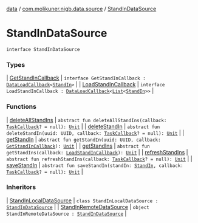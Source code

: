 [data](../../index.md) / [com.molikuner.nigb.data.source](../index.md) / [StandInDataSource](./index.md)

# StandInDataSource

`interface StandInDataSource`

### Types

| [GetStandInCallback](-get-stand-in-callback.md) | `interface GetStandInCallback : `[`DataLoadCallback`](../-data-load-callback/index.md)`<`[`StandIn`](../../com.molikuner.nigb.data.types/-stand-in/index.md)`>` |
| [LoadStandInCallback](-load-stand-in-callback.md) | `interface LoadStandInCallback : `[`DataLoadCallback`](../-data-load-callback/index.md)`<`[`List`](https://kotlinlang.org/api/latest/jvm/stdlib/kotlin.collections/-list/index.html)`<`[`StandIn`](../../com.molikuner.nigb.data.types/-stand-in/index.md)`>>` |

### Functions

| [deleteAllStandIns](delete-all-stand-ins.md) | `abstract fun deleteAllStandIns(callback: `[`TaskCallback`](../-task-callback/index.md)`? = null): `[`Unit`](https://kotlinlang.org/api/latest/jvm/stdlib/kotlin/-unit/index.html) |
| [deleteStandIn](delete-stand-in.md) | `abstract fun deleteStandIn(uuid: UUID, callback: `[`TaskCallback`](../-task-callback/index.md)`? = null): `[`Unit`](https://kotlinlang.org/api/latest/jvm/stdlib/kotlin/-unit/index.html) |
| [getStandIn](get-stand-in.md) | `abstract fun getStandIn(uuid: UUID, callback: `[`GetStandInCallback`](-get-stand-in-callback.md)`): `[`Unit`](https://kotlinlang.org/api/latest/jvm/stdlib/kotlin/-unit/index.html) |
| [getStandIns](get-stand-ins.md) | `abstract fun getStandIns(callback: `[`LoadStandInCallback`](-load-stand-in-callback.md)`): `[`Unit`](https://kotlinlang.org/api/latest/jvm/stdlib/kotlin/-unit/index.html) |
| [refreshStandIns](refresh-stand-ins.md) | `abstract fun refreshStandIns(callback: `[`TaskCallback`](../-task-callback/index.md)`? = null): `[`Unit`](https://kotlinlang.org/api/latest/jvm/stdlib/kotlin/-unit/index.html) |
| [saveStandIn](save-stand-in.md) | `abstract fun saveStandIn(standIn: `[`StandIn`](../../com.molikuner.nigb.data.types/-stand-in/index.md)`, callback: `[`TaskCallback`](../-task-callback/index.md)`? = null): `[`Unit`](https://kotlinlang.org/api/latest/jvm/stdlib/kotlin/-unit/index.html) |

### Inheritors

| [StandInLocalDataSource](../../com.molikuner.nigb.data.local.data-source/-stand-in-local-data-source/index.md) | `class StandInLocalDataSource : `[`StandInDataSource`](./index.md) |
| [StandInRemoteDataSource](../../com.molikuner.nigb.data.remote/-stand-in-remote-data-source/index.md) | `object StandInRemoteDataSource : `[`StandInDataSource`](./index.md) |

